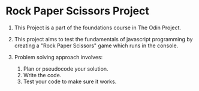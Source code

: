 # Rock Paper Scissors Project

1. This Project is a part of the foundations course in The Odin Project.

2. This project aims to test the fundamentals of javascript programming by creating a "Rock Paper Scissors" game which runs in the console.

3. Problem solving approach involves:
    1. Plan or pseudocode your solution.
    2. Write the code. 
    3. Test your code to make sure it works.
